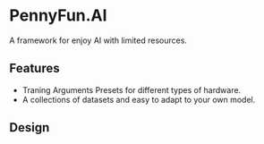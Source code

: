 PennyFun.AI
===
A framework for enjoy AI with limited resources.

## Features

- Traning Arguments Presets for different types of hardware.
- A collections of datasets and easy to adapt to your own model.


## Design
